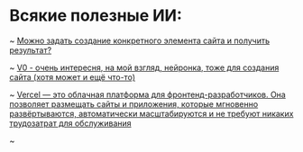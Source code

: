# Всякие полезные ИИ:

~ [Можно задать создание конкретного элемента сайта и получить результат?](https://www.webcrumbs.org/frontend-ai)

~ [V0 - очень интересня, на мой взгляд, нейронка, тоже для создания сайта (хотя может и ещё что-то)](https://v0.dev/)

~ [Vercel — это облачная платформа для фронтенд-разработчиков. Она позволяет размещать сайты и приложения, которые мгновенно развёртываются, автоматически масштабируются и не требуют никаких трудозатрат для обслуживания](https://vercel.com)

~ 
